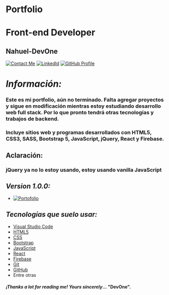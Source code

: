 # **Portfolio** 
# **Front-end Developer**
## **Nahuel-DevOne**

[![Contact Me](https://img.shields.io/badge/Email-informational?style=for-the-badge&logo=Mail.Ru&logoColor=fff&color=23272d)](mailto:nahue.developer1@gmail.com)
[![LinkedId](https://img.shields.io/badge/LinkedIn-informational?style=for-the-badge&logo=linkedin&logoColor=fff&color=23272d)](https://www.linkedin.com/in/nahuel-developer/)
[![GitHub Profile](https://img.shields.io/badge/GitHub-informational?style=for-the-badge&logo=GitHub&logoColor=fff&color=23272d)](https://github.com/Nahuel-DevOne)

# *Información:*

### Este es mi portfolio, aún no terminado. Falta agregar proyectos y sigue en modificación mientras estoy estudiando desarrollo web full stack. Por lo que pronto tendrá otras tecnologías y trabajos de backend.
### Incluye sitios web y programas desarrollados con HTML5, CSS3, SASS, Bootstrap 5, JavaScript, jQuery, React y Firebase.
## Aclaración:
### jQuery ya no lo estoy usando, estoy usando vanilla JavaScript


## *Version 1.0.0:*

- [![Portofolio](https://img.shields.io/badge/Portfolio-informational?style=for-the-badge&logo=github&logoColor=fff&color=23272d)](https://nahuel-devone.github.io/portfolio/)

## *Tecnologías que suelo usar:*

- [Visual Studio Code](https://code.visualstudio.com/)
- [HTML5](https://developer.mozilla.org/es/docs/Glossary/HTML5)
- [CSS](https://developer.mozilla.org/es/docs/Web/CSS)
- [Bootstrap](https://getbootstrap.com/)
- [JavaScript](https://developer.mozilla.org/es/docs/Web/JavaScript)
- [React](https://es.reactjs.org/)
- [Firebase](https://firebase.google.com/)
- [Git](https://git-scm.com/)
- [GitHub](https://github.com/)
- Entre otras

#### *¡Thanks a lot for reading me!* _Yours sincerely_... "**DevOne**".